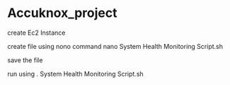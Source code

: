 # Accuknox_project

create Ec2 Instance

create file using nono command nano System Health Monitoring Script.sh

save the file

run using . System Health Monitoring Script.sh

